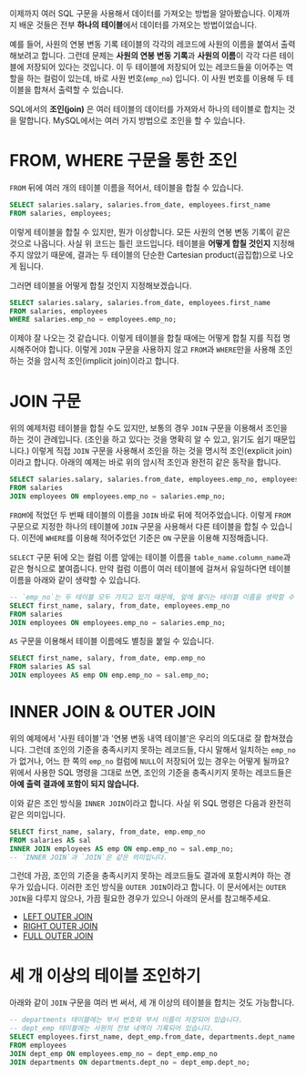 이제까지 여러 SQL 구문을 사용해서 데이터를 가져오는 방법을 알아봤습니다. 이제까지 배운 것들은 전부 **하나의 테이블**에서 데이터를 가져오는 방법이었습니다.

예를 들어, 사원의 연봉 변동 기록 테이블의 각각의 레코드에 사원의 이름을 붙여서 출력해보려고 합니다. 그런데 문제는 **사원의 연봉 변동 기록**과 **사원의 이름**이 각각 다른 테이블에 저장되어 있다는 것입니다. 이 두 테이블에 저장되어 있는 레코드들을 이어주는 역할을 하는 컬럼이 있는데, 바로 사원 번호(`emp_no`) 입니다. 이 사원 번호를 이용해 두 테이블을 합쳐서 출력할 수 있습니다.

SQL에서의 **조인(join)** 은 여러 테이블의 데이터를 가져와서 하나의 테이블로 합치는 것을 말합니다. MySQL에서는 여러 가지 방법으로 조인을 할 수 있습니다.


# FROM, WHERE 구문을 통한 조인

`FROM` 뒤에 여러 개의 테이블 이름을 적어서, 테이블을 합칠 수 있습니다.

```sql
SELECT salaries.salary, salaries.from_date, employees.first_name
FROM salaries, employees;
```

이렇게 테이블을 합칠 수 있지만, 뭔가 이상합니다. 모든 사원의 연봉 변동 기록이 같은 것으로 나옵니다. 사실 위 코드는 틀린 코드입니다. 테이블을 **어떻게 합칠 것인지** 지정해주지 않았기 때문에, 결과는 두 테이블의 단순한 Cartesian product(곱집합)으로 나오게 됩니다.

그러면 테이블을 어떻게 합칠 것인지 지정해보겠습니다.

```sql
SELECT salaries.salary, salaries.from_date, employees.first_name
FROM salaries, employees
WHERE salaries.emp_no = employees.emp_no;
```

이제야 잘 나오는 것 같습니다. 이렇게 테이블을 합칠 때에는 어떻게 합칠 지를 직접 명시해주어야 합니다. 이렇게 `JOIN` 구문을 사용하지 않고 `FROM`과 `WHERE`만을 사용해 조인하는 것을 암시적 조인(implicit join)이라고 합니다.

# JOIN 구문

위의 예제처럼 테이블을 합칠 수도 있지만, 보통의 경우 `JOIN` 구문을 이용해서 조인을 하는 것이 관례입니다. (조인을 하고 있다는 것을 명확히 알 수 있고, 읽기도 쉽기 때문입니다.) 이렇게 직접 `JOIN` 구문을 사용해서 조인을 하는 것을 명시적 조인(explicit join)이라고 합니다. 아래의 예제는 바로 위의 암시적 조인과 완전히 같은 동작을 합니다.

```sql
SELECT salaries.salary, salaries.from_date, employees.emp_no, employees.first_name
FROM salaries
JOIN employees ON employees.emp_no = salaries.emp_no;
```

`FROM`에 적었던 두 번째 테이블의 이름을 `JOIN` 바로 뒤에 적어주었습니다. 이렇게 `FROM` 구문으로 지정한 하나의 테이블에 `JOIN` 구문을 사용해서 다른 테이블을 합칠 수 있습니다. 이전에 `WHERE`를 이용해 적어주었던 기준은 `ON` 구문을 이용해 지정해줍니다.

`SELECT` 구문 뒤에 오는 컬럼 이름 앞에는 테이블 이름을 `table_name.column_name`과 같은 형식으로 붙여줍니다. 만약 컬럼 이름이 여러 테이블에 걸쳐서 유일하다면 테이블 이름을 아래와 같이 생략할 수 있습니다.

```sql
-- `emp_no`는 두 테이블 모두 가지고 있기 때문에, 앞에 붙이는 테이블 이름을 생략할 수 없습니다.
SELECT first_name, salary, from_date, employees.emp_no
FROM salaries
JOIN employees ON employees.emp_no = salaries.emp_no;
```

`AS` 구문을 이용해서 테이블 이름에도 별칭을 붙일 수 있습니다.

```sql
SELECT first_name, salary, from_date, emp.emp_no
FROM salaries AS sal
JOIN employees AS emp ON emp.emp_no = sal.emp_no;
```

# INNER JOIN & OUTER JOIN

위의 예제에서 '사원 테이블'과 '연봉 변동 내역 테이블'은 우리의 의도대로 잘 합쳐졌습니다. 그런데 조인의 기준을 충족시키지 못하는 레코드들, 다시 말해서 일치하는 `emp_no`가 없거나, 어느 한 쪽의 `emp_no` 컬럼에 `NULL`이 저장되어 있는 경우는 어떻게 될까요? 위에서 사용한 SQL 명령을 그대로 쓰면, 조인의 기준을 충족시키지 못하는 레코드들은 **아예 출력 결과에 포함이 되지 않습니다.**

이와 같은 조인 방식을 `INNER JOIN`이라고 합니다. 사실 위 SQL 명령은 다음과 완전히 같은 의미입니다.

```sql
SELECT first_name, salary, from_date, emp.emp_no
FROM salaries AS sal
INNER JOIN employees AS emp ON emp.emp_no = sal.emp_no;
-- `INNER JOIN`과 `JOIN`은 같은 의미입니다.
```

그런데 가끔, 조인의 기준을 충족시키지 못하는 레코드들도 결과에 포함시켜야 하는 경우가 있습니다. 이러한 조인 방식을 `OUTER JOIN`이라고 합니다. 이 문서에서는 `OUTER JOIN`을 다루지 않으나, 가끔 필요한 경우가 있으니 아래의 문서를 참고해주세요.

- [LEFT OUTER JOIN](https://www.w3schools.com/sql/sql_join_left.asp)
- [RIGHT OUTER JOIN](https://www.w3schools.com/sql/sql_join_right.asp)
- [FULL OUTER JOIN](https://www.w3schools.com/sql/sql_join_full.asp)

# 세 개 이상의 테이블 조인하기

아래와 같이 `JOIN` 구문을 여러 번 써서, 세 개 이상의 테이블을 합치는 것도 가능합니다.

```sql
-- departments 테이블에는 부서 번호와 부서 이름이 저장되어 있습니다.
-- dept_emp 테이블에는 사원의 전보 내역이 기록되어 있습니다.
SELECT employees.first_name, dept_emp.from_date, departments.dept_name
FROM employees
JOIN dept_emp ON employees.emp_no = dept_emp.emp_no
JOIN departments ON departments.dept_no = dept_emp.dept_no;
```